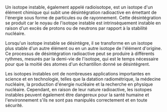 Un isotope instable, également appelé radioisotope, est un isotope d'un élément chimique qui subit une désintégration radioactive en émettant de l'énergie sous forme de particules ou de rayonnement. Cette désintégration se produit car le noyau de l'isotope instable est intrinsèquement instable en raison d'un excès de protons ou de neutrons par rapport à la stabilité nucléaire. 

Lorsqu'un isotope instable se désintègre, il se transforme en un isotope plus stable d'un autre élément ou en un autre isotope de l'élément d'origine. Ce processus de désintégration radioactive peut se produire à différents rythmes, mesurés par la demi-vie de l'isotope, qui est le temps nécessaire pour que la moitié des atomes d'un échantillon donné se désintègrent.

Les isotopes instables ont de nombreuses applications importantes en science et en technologie, telles que la datation radiométrique, la médecine nucléaire, la production d'énergie nucléaire et la recherche en physique nucléaire. Cependant, en raison de leur nature radioactive, les isotopes instables peuvent également être dangereux pour la santé humaine et l'environnement s'ils ne sont pas manipulés correctement et en toute sécurité.